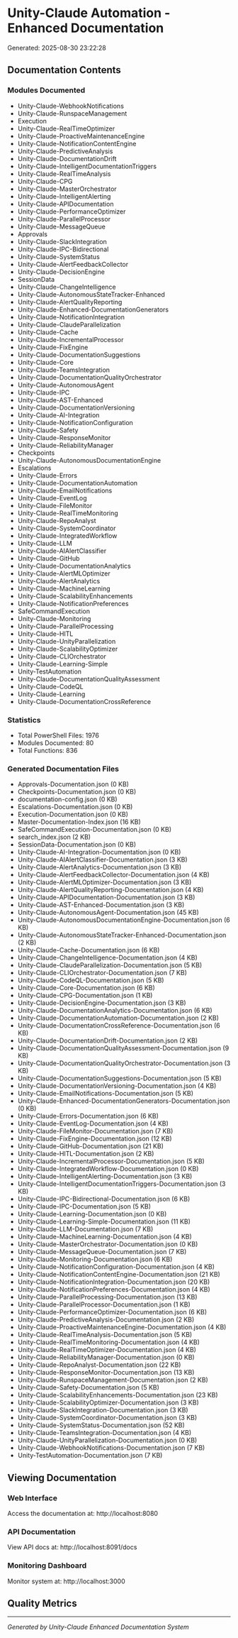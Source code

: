 # Unity-Claude Automation - Enhanced Documentation

Generated: 2025-08-30 23:22:28

## Documentation Contents

### Modules Documented
- Unity-Claude-WebhookNotifications
- Unity-Claude-RunspaceManagement
- Execution
- Unity-Claude-RealTimeOptimizer
- Unity-Claude-ProactiveMaintenanceEngine
- Unity-Claude-NotificationContentEngine
- Unity-Claude-PredictiveAnalysis
- Unity-Claude-DocumentationDrift
- Unity-Claude-IntelligentDocumentationTriggers
- Unity-Claude-RealTimeAnalysis
- Unity-Claude-CPG
- Unity-Claude-MasterOrchestrator
- Unity-Claude-IntelligentAlerting
- Unity-Claude-APIDocumentation
- Unity-Claude-PerformanceOptimizer
- Unity-Claude-ParallelProcessor
- Unity-Claude-MessageQueue
- Approvals
- Unity-Claude-SlackIntegration
- Unity-Claude-IPC-Bidirectional
- Unity-Claude-SystemStatus
- Unity-Claude-AlertFeedbackCollector
- Unity-Claude-DecisionEngine
- SessionData
- Unity-Claude-ChangeIntelligence
- Unity-Claude-AutonomousStateTracker-Enhanced
- Unity-Claude-AlertQualityReporting
- Unity-Claude-Enhanced-DocumentationGenerators
- Unity-Claude-NotificationIntegration
- Unity-Claude-ClaudeParallelization
- Unity-Claude-Cache
- Unity-Claude-IncrementalProcessor
- Unity-Claude-FixEngine
- Unity-Claude-DocumentationSuggestions
- Unity-Claude-Core
- Unity-Claude-TeamsIntegration
- Unity-Claude-DocumentationQualityOrchestrator
- Unity-Claude-AutonomousAgent
- Unity-Claude-IPC
- Unity-Claude-AST-Enhanced
- Unity-Claude-DocumentationVersioning
- Unity-Claude-AI-Integration
- Unity-Claude-NotificationConfiguration
- Unity-Claude-Safety
- Unity-Claude-ResponseMonitor
- Unity-Claude-ReliabilityManager
- Checkpoints
- Unity-Claude-AutonomousDocumentationEngine
- Escalations
- Unity-Claude-Errors
- Unity-Claude-DocumentationAutomation
- Unity-Claude-EmailNotifications
- Unity-Claude-EventLog
- Unity-Claude-FileMonitor
- Unity-Claude-RealTimeMonitoring
- Unity-Claude-RepoAnalyst
- Unity-Claude-SystemCoordinator
- Unity-Claude-IntegratedWorkflow
- Unity-Claude-LLM
- Unity-Claude-AIAlertClassifier
- Unity-Claude-GitHub
- Unity-Claude-DocumentationAnalytics
- Unity-Claude-AlertMLOptimizer
- Unity-Claude-AlertAnalytics
- Unity-Claude-MachineLearning
- Unity-Claude-ScalabilityEnhancements
- Unity-Claude-NotificationPreferences
- SafeCommandExecution
- Unity-Claude-Monitoring
- Unity-Claude-ParallelProcessing
- Unity-Claude-HITL
- Unity-Claude-UnityParallelization
- Unity-Claude-ScalabilityOptimizer
- Unity-Claude-CLIOrchestrator
- Unity-Claude-Learning-Simple
- Unity-TestAutomation
- Unity-Claude-DocumentationQualityAssessment
- Unity-Claude-CodeQL
- Unity-Claude-Learning
- Unity-Claude-DocumentationCrossReference


### Statistics
- Total PowerShell Files: 1976
- Modules Documented: 80
- Total Functions: 836

### Generated Documentation Files
- Approvals-Documentation.json (0 KB)
- Checkpoints-Documentation.json (0 KB)
- documentation-config.json (0 KB)
- Escalations-Documentation.json (0 KB)
- Execution-Documentation.json (0 KB)
- Master-Documentation-Index.json (16 KB)
- SafeCommandExecution-Documentation.json (0 KB)
- search_index.json (2 KB)
- SessionData-Documentation.json (0 KB)
- Unity-Claude-AI-Integration-Documentation.json (0 KB)
- Unity-Claude-AIAlertClassifier-Documentation.json (3 KB)
- Unity-Claude-AlertAnalytics-Documentation.json (3 KB)
- Unity-Claude-AlertFeedbackCollector-Documentation.json (4 KB)
- Unity-Claude-AlertMLOptimizer-Documentation.json (3 KB)
- Unity-Claude-AlertQualityReporting-Documentation.json (4 KB)
- Unity-Claude-APIDocumentation-Documentation.json (3 KB)
- Unity-Claude-AST-Enhanced-Documentation.json (3 KB)
- Unity-Claude-AutonomousAgent-Documentation.json (45 KB)
- Unity-Claude-AutonomousDocumentationEngine-Documentation.json (6 KB)
- Unity-Claude-AutonomousStateTracker-Enhanced-Documentation.json (2 KB)
- Unity-Claude-Cache-Documentation.json (6 KB)
- Unity-Claude-ChangeIntelligence-Documentation.json (4 KB)
- Unity-Claude-ClaudeParallelization-Documentation.json (5 KB)
- Unity-Claude-CLIOrchestrator-Documentation.json (7 KB)
- Unity-Claude-CodeQL-Documentation.json (5 KB)
- Unity-Claude-Core-Documentation.json (6 KB)
- Unity-Claude-CPG-Documentation.json (1 KB)
- Unity-Claude-DecisionEngine-Documentation.json (3 KB)
- Unity-Claude-DocumentationAnalytics-Documentation.json (6 KB)
- Unity-Claude-DocumentationAutomation-Documentation.json (2 KB)
- Unity-Claude-DocumentationCrossReference-Documentation.json (6 KB)
- Unity-Claude-DocumentationDrift-Documentation.json (2 KB)
- Unity-Claude-DocumentationQualityAssessment-Documentation.json (9 KB)
- Unity-Claude-DocumentationQualityOrchestrator-Documentation.json (3 KB)
- Unity-Claude-DocumentationSuggestions-Documentation.json (5 KB)
- Unity-Claude-DocumentationVersioning-Documentation.json (4 KB)
- Unity-Claude-EmailNotifications-Documentation.json (5 KB)
- Unity-Claude-Enhanced-DocumentationGenerators-Documentation.json (0 KB)
- Unity-Claude-Errors-Documentation.json (6 KB)
- Unity-Claude-EventLog-Documentation.json (4 KB)
- Unity-Claude-FileMonitor-Documentation.json (7 KB)
- Unity-Claude-FixEngine-Documentation.json (12 KB)
- Unity-Claude-GitHub-Documentation.json (21 KB)
- Unity-Claude-HITL-Documentation.json (2 KB)
- Unity-Claude-IncrementalProcessor-Documentation.json (5 KB)
- Unity-Claude-IntegratedWorkflow-Documentation.json (0 KB)
- Unity-Claude-IntelligentAlerting-Documentation.json (3 KB)
- Unity-Claude-IntelligentDocumentationTriggers-Documentation.json (3 KB)
- Unity-Claude-IPC-Bidirectional-Documentation.json (6 KB)
- Unity-Claude-IPC-Documentation.json (5 KB)
- Unity-Claude-Learning-Documentation.json (0 KB)
- Unity-Claude-Learning-Simple-Documentation.json (11 KB)
- Unity-Claude-LLM-Documentation.json (7 KB)
- Unity-Claude-MachineLearning-Documentation.json (4 KB)
- Unity-Claude-MasterOrchestrator-Documentation.json (0 KB)
- Unity-Claude-MessageQueue-Documentation.json (7 KB)
- Unity-Claude-Monitoring-Documentation.json (6 KB)
- Unity-Claude-NotificationConfiguration-Documentation.json (4 KB)
- Unity-Claude-NotificationContentEngine-Documentation.json (21 KB)
- Unity-Claude-NotificationIntegration-Documentation.json (20 KB)
- Unity-Claude-NotificationPreferences-Documentation.json (4 KB)
- Unity-Claude-ParallelProcessing-Documentation.json (13 KB)
- Unity-Claude-ParallelProcessor-Documentation.json (1 KB)
- Unity-Claude-PerformanceOptimizer-Documentation.json (6 KB)
- Unity-Claude-PredictiveAnalysis-Documentation.json (2 KB)
- Unity-Claude-ProactiveMaintenanceEngine-Documentation.json (4 KB)
- Unity-Claude-RealTimeAnalysis-Documentation.json (5 KB)
- Unity-Claude-RealTimeMonitoring-Documentation.json (4 KB)
- Unity-Claude-RealTimeOptimizer-Documentation.json (4 KB)
- Unity-Claude-ReliabilityManager-Documentation.json (0 KB)
- Unity-Claude-RepoAnalyst-Documentation.json (22 KB)
- Unity-Claude-ResponseMonitor-Documentation.json (13 KB)
- Unity-Claude-RunspaceManagement-Documentation.json (2 KB)
- Unity-Claude-Safety-Documentation.json (5 KB)
- Unity-Claude-ScalabilityEnhancements-Documentation.json (23 KB)
- Unity-Claude-ScalabilityOptimizer-Documentation.json (3 KB)
- Unity-Claude-SlackIntegration-Documentation.json (3 KB)
- Unity-Claude-SystemCoordinator-Documentation.json (3 KB)
- Unity-Claude-SystemStatus-Documentation.json (52 KB)
- Unity-Claude-TeamsIntegration-Documentation.json (4 KB)
- Unity-Claude-UnityParallelization-Documentation.json (0 KB)
- Unity-Claude-WebhookNotifications-Documentation.json (7 KB)
- Unity-TestAutomation-Documentation.json (7 KB)


## Viewing Documentation

### Web Interface
Access the documentation at: http://localhost:8080

### API Documentation
View API docs at: http://localhost:8091/docs

### Monitoring Dashboard
Monitor system at: http://localhost:3000

## Quality Metrics


---
*Generated by Unity-Claude Enhanced Documentation System*
